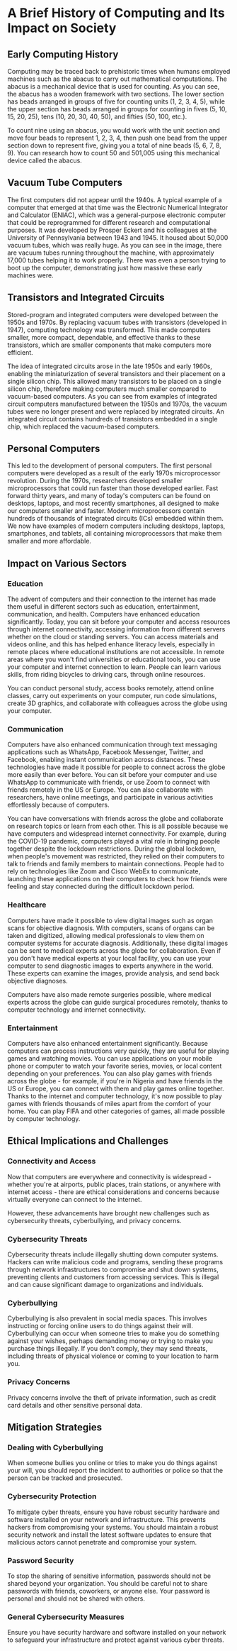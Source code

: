 # A Brief History of Computing and Its Impact on Society

## Early Computing History

Computing may be traced back to prehistoric times when humans employed machines such as the abacus to carry out mathematical computations. The abacus is a mechanical device that is used for counting. As you can see, the abacus has a wooden framework with two sections. The lower section has beads arranged in groups of five for counting units (1, 2, 3, 4, 5), while the upper section has beads arranged in groups for counting in fives (5, 10, 15, 20, 25), tens (10, 20, 30, 40, 50), and fifties (50, 100, etc.).

To count nine using an abacus, you would work with the unit section and move four beads to represent 1, 2, 3, 4, then push one bead from the upper section down to represent five, giving you a total of nine beads (5, 6, 7, 8, 9). You can research how to count 50 and 501,005 using this mechanical device called the abacus.

## Vacuum Tube Computers

The first computers did not appear until the 1940s. A typical example of a computer that emerged at that time was the Electronic Numerical Integrator and Calculator (ENIAC), which was a general-purpose electronic computer that could be reprogrammed for different research and computational purposes. It was developed by Prosper Eckert and his colleagues at the University of Pennsylvania between 1943 and 1945. It housed about 50,000 vacuum tubes, which was really huge. As you can see in the image, there are vacuum tubes running throughout the machine, with approximately 17,000 tubes helping it to work properly. There was even a person trying to boot up the computer, demonstrating just how massive these early machines were.

## Transistors and Integrated Circuits

Stored-program and integrated computers were developed between the 1950s and 1970s. By replacing vacuum tubes with transistors (developed in 1947), computing technology was transformed. This made computers smaller, more compact, dependable, and effective thanks to these transistors, which are smaller components that make computers more efficient.

The idea of integrated circuits arose in the late 1950s and early 1960s, enabling the miniaturization of several transistors and their placement on a single silicon chip. This allowed many transistors to be placed on a single silicon chip, therefore making computers much smaller compared to vacuum-based computers. As you can see from examples of integrated circuit computers manufactured between the 1950s and 1970s, the vacuum tubes were no longer present and were replaced by integrated circuits. An integrated circuit contains hundreds of transistors embedded in a single chip, which replaced the vacuum-based computers.

## Personal Computers

This led to the development of personal computers. The first personal computers were developed as a result of the early 1970s microprocessor revolution. During the 1970s, researchers developed smaller microprocessors that could run faster than those developed earlier. Fast forward thirty years, and many of today's computers can be found on desktops, laptops, and most recently smartphones, all designed to make our computers smaller and faster. Modern microprocessors contain hundreds of thousands of integrated circuits (ICs) embedded within them. We now have examples of modern computers including desktops, laptops, smartphones, and tablets, all containing microprocessors that make them smaller and more affordable.

## Impact on Various Sectors

### Education
The advent of computers and their connection to the internet has made them useful in different sectors such as education, entertainment, communication, and health. Computers have enhanced education significantly. Today, you can sit before your computer and access resources through internet connectivity, accessing information from different servers whether on the cloud or standing servers. You can access materials and videos online, and this has helped enhance literacy levels, especially in remote places where educational institutions are not accessible. In remote areas where you won't find universities or educational tools, you can use your computer and internet connection to learn. People can learn various skills, from riding bicycles to driving cars, through online resources.

You can conduct personal study, access books remotely, attend online classes, carry out experiments on your computer, run code simulations, create 3D graphics, and collaborate with colleagues across the globe using your computer.

### Communication
Computers have also enhanced communication through text messaging applications such as WhatsApp, Facebook Messenger, Twitter, and Facebook, enabling instant communication across distances. These technologies have made it possible for people to connect across the globe more easily than ever before. You can sit before your computer and use WhatsApp to communicate with friends, or use Zoom to connect with friends remotely in the US or Europe. You can also collaborate with researchers, have online meetings, and participate in various activities effortlessly because of computers.

You can have conversations with friends across the globe and collaborate on research topics or learn from each other. This is all possible because we have computers and widespread internet connectivity. For example, during the COVID-19 pandemic, computers played a vital role in bringing people together despite the lockdown restrictions. During the global lockdown, when people's movement was restricted, they relied on their computers to talk to friends and family members to maintain connections. People had to rely on technologies like Zoom and Cisco WebEx to communicate, launching these applications on their computers to check how friends were feeling and stay connected during the difficult lockdown period.

### Healthcare
Computers have made it possible to view digital images such as organ scans for objective diagnosis. With computers, scans of organs can be taken and digitized, allowing medical professionals to view them on computer systems for accurate diagnosis. Additionally, these digital images can be sent to medical experts across the globe for collaboration. Even if you don't have medical experts at your local facility, you can use your computer to send diagnostic images to experts anywhere in the world. These experts can examine the images, provide analysis, and send back objective diagnoses. 

Computers have also made remote surgeries possible, where medical experts across the globe can guide surgical procedures remotely, thanks to computer technology and internet connectivity.

### Entertainment
Computers have also enhanced entertainment significantly. Because computers can process instructions very quickly, they are useful for playing games and watching movies. You can use applications on your mobile phone or computer to watch your favorite series, movies, or local content depending on your preferences. You can also play games with friends across the globe - for example, if you're in Nigeria and have friends in the US or Europe, you can connect with them and play games online together. Thanks to the internet and computer technology, it's now possible to play games with friends thousands of miles apart from the comfort of your home. You can play FIFA and other categories of games, all made possible by computer technology.

## Ethical Implications and Challenges

### Connectivity and Access
Now that computers are everywhere and connectivity is widespread - whether you're at airports, public places, train stations, or anywhere with internet access - there are ethical considerations and concerns because virtually everyone can connect to the internet.

However, these advancements have brought new challenges such as cybersecurity threats, cyberbullying, and privacy concerns.

### Cybersecurity Threats
Cybersecurity threats include illegally shutting down computer systems. Hackers can write malicious code and programs, sending these programs through network infrastructures to compromise and shut down systems, preventing clients and customers from accessing services. This is illegal and can cause significant damage to organizations and individuals.

### Cyberbullying
Cyberbullying is also prevalent in social media spaces. This involves instructing or forcing online users to do things against their will. Cyberbullying can occur when someone tries to make you do something against your wishes, perhaps demanding money or trying to make you purchase things illegally. If you don't comply, they may send threats, including threats of physical violence or coming to your location to harm you.

### Privacy Concerns
Privacy concerns involve the theft of private information, such as credit card details and other sensitive personal data. 

## Mitigation Strategies

### Dealing with Cyberbullying
When someone bullies you online or tries to make you do things against your will, you should report the incident to authorities or police so that the person can be tracked and prosecuted.

### Cybersecurity Protection
To mitigate cyber threats, ensure you have robust security hardware and software installed on your network and infrastructure. This prevents hackers from compromising your systems. You should maintain a robust security network and install the latest software updates to ensure that malicious actors cannot penetrate and compromise your system.

### Password Security
To stop the sharing of sensitive information, passwords should not be shared beyond your organization. You should be careful not to share passwords with friends, coworkers, or anyone else. Your password is personal and should not be shared with others.

### General Cybersecurity Measures
Ensure you have security hardware and software installed on your network to safeguard your infrastructure and protect against various cyber threats.

